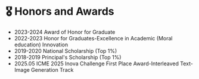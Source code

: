 # 🎖 Honors and Awards
- 2023-2024 Award of Honor for Graduate
- 2022-2023 Honor for Graduates-Excellence in Academic (Moral education) Innovation
- 2019-2020 National Scholarship (Top 1%)
- 2018-2019 Principal's Scholarship (Top 1%)
- 2025.05 ICME 2025 Inova Challenge First Place Award-Interleaved Text-Image Generation Track

